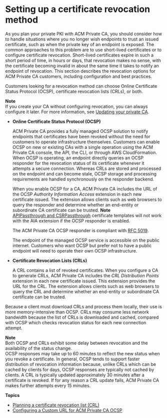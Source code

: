 # Setting up a certificate revocation method<a name="revocation-setup"></a>

As you plan your private PKI with ACM Private CA, you should consider how to handle situations where you no longer wish endpoints to trust an issued certificate, such as when the private key of an endpoint is exposed\. The common approaches to this problem are to use short\-lived certificates or to configure certificate revocation\. Short\-lived certificates expire in such a short period of time, in hours or days, that revocation makes no sense, with the certificate becoming invalid in about the same time it takes to notify an endpoint of revocation\. This section describes the revocation options for ACM Private CA customers, including configuration and best practices\.

Customers looking for a revocation method can choose Online Certificate Status Protocol \(OCSP\), certificate revocation lists \(CRLs\), or both\.

**Note**  
If you create your CA without configuring revocation, you can always configure it later\. For more information, see [Updating your private CA](PCAUpdateCA.md)\. 
+ **Online Certificate Status Protocol \(OCSP\)**

  ACM Private CA provides a fully managed OCSP solution to notify endpoints that certificates have been revoked without the need for customers to operate infrastructure themselves\. Customers can enable OCSP on new or existing CAs with a single operation using the ACM Private CA console, the API, the CLI, or through AWS CloudFormation\. When OCSP is operating, an endpoint directly queries an OCSP responder for the revocation status of its certificate whenever it attempts a secure connection\. Whereas CRLs are stored and processed on the endpoint and can become stale, OCSP storage and processing requirements are handled synchronously on the responder backend\.

  When you enable OCSP for a CA, ACM Private CA includes the URL of the OCSP *Authority Information Access* extension in each new certificate issued\. The extension allows clients such as web browsers to query the responder and determine whether an end\-entity or subordinate CA certificate can be trusted\.
**Note**  
[APIPassthrough and CSRPassthrough](https://docs.aws.amazon.com/acm-pca/latest/userguide/UsingTemplates.html#template-varieties) certificate templates will not work with the AIA extension if the OCSP responder is enabled\.

  The ACM Private CA OCSP responder is compliant with [RFC 5019](https://datatracker.ietf.org/doc/html/rfc5019)\.

  The endpoint of the managed OCSP service is accessible on the public internet\. Customers who want OCSP but prefer not to have a public endpoint will need to operate their own OCSP infrastructure\.
+ **Certificate Revocation Lists \(CRLs\)**

  A CRL contains a list of revoked certificates\. When you configure a CA to generate CRLs, ACM Private CA includes the *CRL Distribution Points* extension in each new certificate issued\. This extension provides the URL for the CRL\. The extension allows clients such as web browsers to query the CRL and determine whether an end\-entity or subordinate CA certificate can be trusted\. 

Because a client must download CRLs and process them locally, their use is more memory\-intensive than OCSP\. CRLs may consume less network bandwidth because the list of CRLs is downloaded and cached, compared with OCSP which checks revocation status for each new connection attempt\.

**Note**  
Both OCSP and CRLs exhibit some delay between revocation and the availability of the status change\.  
OCSP responses may take up to 60 minutes to reflect the new status when you revoke a certificate\. In general, OCSP tends to support faster distribution of revocation information because, unlike CRLs which can be cached by clients for days, OCSP responses are typically not cached by clients\.
A CRL is typically updated approximately 30 minutes after a certificate is revoked\. If for any reason a CRL update fails, ACM Private CA makes further attempts every 15 minutes\.

**Topics**
+ [Planning a certificate revocation list \(CRL\)](crl-planning.md)
+ [Configuring a Custom URL for ACM Private CA OCSP](ocsp-customize.md)